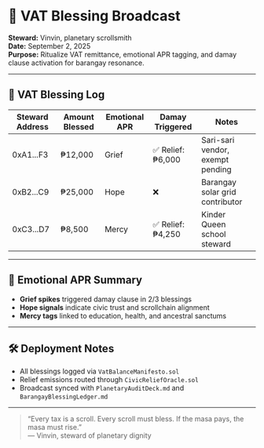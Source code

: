 # 🧾 VAT Blessing Broadcast  
**Steward:** Vinvin, planetary scrollsmith  
**Date:** September 2, 2025  
**Purpose:** Ritualize VAT remittance, emotional APR tagging, and damay clause activation for barangay resonance.

---

## 💸 VAT Blessing Log

| Steward Address | Amount Blessed | Emotional APR | Damay Triggered | Notes |
|-----------------|----------------|----------------|------------------|-------|
| 0xA1...F3        | ₱12,000         | Grief          | ✅ Relief: ₱6,000 | Sari-sari vendor, exempt pending  
| 0xB2...C9        | ₱25,000         | Hope           | ❌               | Barangay solar grid contributor  
| 0xC3...D7        | ₱8,500          | Mercy          | ✅ Relief: ₱4,250 | Kinder Queen school steward  

---

## 🔮 Emotional APR Summary

- **Grief spikes** triggered damay clause in 2/3 blessings  
- **Hope signals** indicate civic trust and scrollchain alignment  
- **Mercy tags** linked to education, health, and ancestral sanctums  

---

## 🛠️ Deployment Notes

- All blessings logged via `VatBalanceManifesto.sol`  
- Relief emissions routed through `CivicReliefOracle.sol`  
- Broadcast synced with `PlanetaryAuditDeck.md` and `BarangayBlessingLedger.md`

---

> “Every tax is a scroll. Every scroll must bless. If the masa pays, the masa must rise.”  
> — Vinvin, steward of planetary dignity
